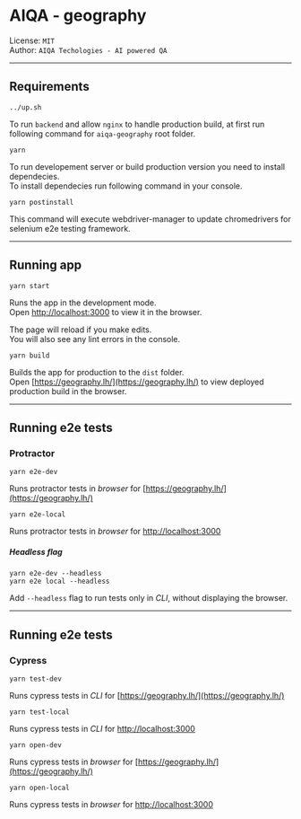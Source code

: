 # AIQA - geography

License: `MIT`<br>
Author: `AIQA Techologies - AI powered QA`<br>

---

## Requirements

`../up.sh`

To run `backend` and allow `nginx` to handle production build, at first run following command for `aiqa-geography` root folder.

`yarn`

To run developement server or build production version you need to install dependecies.<br>
To install dependecies run following command in your console.

`yarn postinstall`

This command will execute webdriver-manager to update chromedrivers for selenium e2e testing framework.

---

## Running app

`yarn start`

Runs the app in the development mode.<br>
Open [http://localhost:3000](http://localhost:3000) to view it in the browser.

The page will reload if you make edits.<br>
You will also see any lint errors in the console.

`yarn build`

Builds the app for production to the `dist` folder.<br>
Open [https://geography.lh/](https://geography.lh/) to view deployed production build in the browser.

---

## Running e2e tests

### Protractor

`yarn e2e-dev`

Runs protractor tests in _browser_ for [https://geography.lh/](https://geography.lh/)

`yarn e2e-local`

Runs protractor tests in _browser_ for [http://localhost:3000](http://localhost:3000)

##### Headless flag

```
yarn e2e-dev --headless
yarn e2e local --headless
```

Add `--headless` flag to run tests only in _CLI_, without displaying the browser.

---

## Running e2e tests

### Cypress

`yarn test-dev`

Runs cypress tests in _CLI_ for [https://geography.lh/](https://geography.lh/)

`yarn test-local`

Runs cypress tests in _CLI_ for [http://localhost:3000](http://localhost:3000)

`yarn open-dev`

Runs cypress tests in _browser_ for [https://geography.lh/](https://geography.lh/)

`yarn open-local`

Runs cypress tests in _browser_ for [http://localhost:3000](http://localhost:3000)
